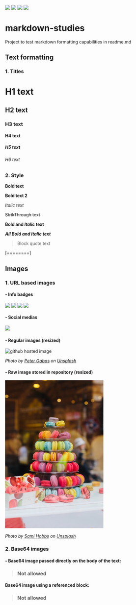 ![](https://img.shields.io/github/issues/weritontmachado/markdown-studies) ![](https://img.shields.io/github/forks/weritontmachado/markdown-studies) ![](https://img.shields.io/github/stars/weritontmachado/markdown-studies) ![](https://img.shields.io/github/license/weritontmachado/markdown-studies?label=GPL) 

# markdown-studies
Project to test markdown formatting capabilities in readme.md

## Text formatting

### 1. Titles

# H1 text
## H2 text
### H3 text
#### H4 text
##### H5 text
###### H6 text

### 2. Style 

**Bold text**

__Bold text 2__

*Italic text*

~~StrikThrough text~~

**Bold and _Italic_ text**

***All Bold and Italic text***

> Block quote text


[========]


## Images

### 1. URL based images

#### - Info badges

![](https://img.shields.io/github/issues/weritontmachado/markdown-studies) ![](https://img.shields.io/github/forks/weritontmachado/markdown-studies) ![](https://img.shields.io/github/stars/weritontmachado/markdown-studies) ![](https://img.shields.io/github/license/weritontmachado/markdown-studies?label=GPL) 

#### - Social medias

![](https://img.shields.io/twitter/url?url=https%3A%2F%2Fgithub.com%2Fweritontmachado%2Fmarkdown-studies)

#### - Regular images (resized)

<img src="https://images.unsplash.com/photo-1489186397658-228f2a7ac8ee?ixlib=rb-1.2.1&ixid=eyJhcHBfaWQiOjEyMDd9&auto=format&fit=crop&w=1350&q=80" alt="github hosted image"  width="320" height="213" />

*Photo by [Peter Gabas](https://unsplash.com/@petergabas "Peter Gabas") on [Unsplash](https://unsplash.com/photos/IDNBHZTamQ8 "Unsplash")*


#### - Raw image stored in repository (resized)

<img src="https://raw.githubusercontent.com/weritontmachado/markdown-studies/master/img/sami-hobbs-EU4Cs2zKFTk-unsplash.jpg?raw=true" alt="github hosted image"  width="320" height="479" />

*Photo by [Sami Hobbs](https://unsplash.com/@sahobbs "Sami Hobbs") on [Unsplash](https://unsplash.com/photos/EU4Cs2zKFTk "Unsplash")*


### 2. Base64 images

#### - Base64 image passed directly on the body of the text: 

> ### Not allowed

#### Base64 image using a referenced block:

> ### Not allowed






